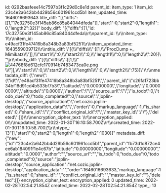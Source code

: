 id: 0292baafeee14c7597b3f1c29d0c8e1d
parent_id: 
item_type: 1
item_id: 23c4e2a642bb4d29b56c601961ccd5b1
item_updated_time: 1646016693643
title_diff: "[{\"diffs\":[[1,\"17c32750e3f145ab86c85a84044dfeda\"]],\"start1\":0,\"start2\":0,\"length1\":0,\"length2\":32}]"
body_diff: "[{\"diffs\":[[1,\"id: 17c32750e3f145ab86c85a84044dfeda\\\r\\\nparent_id: \\\r\\\nitem_type: 1\\\r\\\nitem_id: e49acf31fe47416b8a348b3a83bf5251\\\r\\\nitem_updated_time: 1643559039712\\\r\\\ntitle_diff: \\\"[{\\\\\\\"diffs\\\\\\\":[[1,\\\\\\\"ProcDump +_ Mimikatz\\\\\\\"]],\\\\\\\"start1\\\\\\\":0,\\\\\\\"start2\\\\\\\":0,\\\\\\\"length1\\\\\\\":0,\\\\\\\"length2\\\\\\\":20}]\\\"\\\r\\\nbody_diff: \\\"[{\\\\\\\"diffs\\\\\\\":[[1,\\\\\\\"![44768f8d612cfc170914b7483473ca0e.png](:/c3ea813ba10340099bbf42f7251f1979)\\\\\\\"]],\\\\\\\"start1\\\\\\\":0,\\\\\\\"start2\\\\\\\":0,\\\\\\\"length1\\\\\\\":0,\\\\\\\"length2\\\\\\\":75}]\\\"\\\r\\\nmetadata_diff: {\\\"new\\\":{\\\"id\\\":\\\"e49acf31fe47416b8a348b3a83bf5251\\\",\\\"parent_id\\\":\\\"c26fa1723bb34bf18d91cd4b533bf7b3\\\",\\\"latitude\\\":\\\"0.00000000\\\",\\\"longitude\\\":\\\"0.00000000\\\",\\\"altitude\\\":\\\"0.0000\\\",\\\"author\\\":\\\"\\\",\\\"source_url\\\":\\\"\\\",\\\"is_todo\\\":0,\\\"todo_due\\\":0,\\\"todo_completed\\\":0,\\\"source\\\":\\\"joplin-desktop\\\",\\\"source_application\\\":\\\"net.cozic.joplin-desktop\\\",\\\"application_data\\\":\\\"\\\",\\\"order\\\":0,\\\"markup_language\\\":1,\\\"is_shared\\\":0,\\\"share_id\\\":\\\"\\\",\\\"conflict_original_id\\\":\\\"\\\",\\\"master_key_id\\\":\\\"\\\"},\\\"deleted\\\":[]}\\\r\\\nencryption_cipher_text: \\\r\\\nencryption_applied: 0\\\r\\\nupdated_time: 2022-01-30T16:10:58.700Z\\\r\\\ncreated_time: 2022-01-30T16:10:58.700Z\\\r\\\ntype_: 13\"]],\"start1\":0,\"start2\":0,\"length1\":0,\"length2\":1030}]"
metadata_diff: {"new":{"id":"23c4e2a642bb4d29b56c601961ccd5b1","parent_id":"fb73d1d872ce4ee6ab184091f1e4c67b","latitude":"0.00000000","longitude":"0.00000000","altitude":"0.0000","author":"","source_url":"","is_todo":0,"todo_due":0,"todo_completed":0,"source":"joplin-desktop","source_application":"net.cozic.joplin-desktop","application_data":"","order":1646016693633,"markup_language":1,"is_shared":0,"share_id":"","conflict_original_id":"","master_key_id":""},"deleted":[]}
encryption_cipher_text: 
encryption_applied: 0
updated_time: 2022-02-28T02:54:21.854Z
created_time: 2022-02-28T02:54:21.854Z
type_: 13